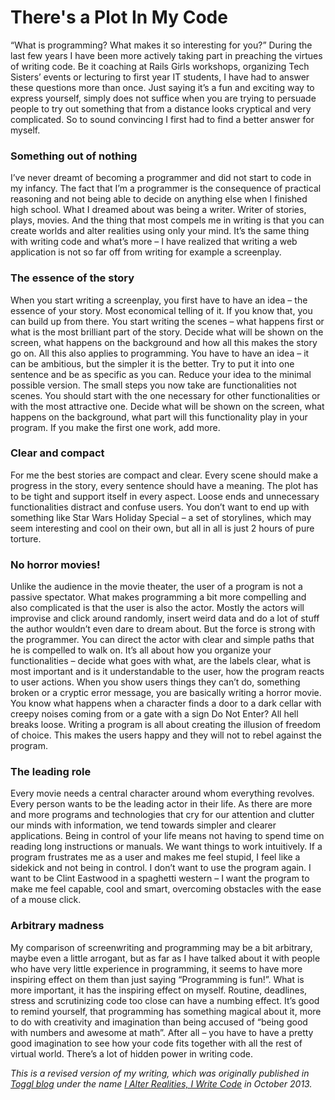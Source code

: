 # There's a Plot In My Code
“What is programming? What makes it so interesting for you?” During the last few years I have been more actively taking part in preaching the virtues of writing code. Be it coaching at Rails Girls workshops, organizing Tech Sisters’ events or lecturing to first year IT students, I have had to answer these questions more than once. Just saying it’s a fun and exciting way to express yourself, simply does not suffice when you are trying to persuade people to try out something that from a distance looks cryptical and very complicated. So to sound convincing I first had to find a better answer for myself.

### Something out of nothing
I’ve never dreamt of becoming a programmer and did not start to code in my infancy. The fact that I’m a programmer is the consequence of practical reasoning and not being able to decide on anything else when I finished high school. What I dreamed about was being a writer. Writer of stories, plays, movies. And the thing that most compels me in writing is that you can create worlds and alter realities using only your mind. It’s the same thing with writing code and what’s more – I have realized that writing a web application is not so far off from writing for example a screenplay.


### The essence of the story
When you start writing a screenplay, you first have to have an idea – the essence of your story. Most economical telling of it. If you know that, you can build up from there. You start writing the scenes – what happens first or what is the most brilliant part of the story. Decide what will be shown on the screen, what happens on the background and how all this makes the story go on. All this also applies to programming. You have to have an idea – it can be ambitious, but the simpler it is the better. Try to put it into one sentence and be as specific as you can. Reduce your idea to the minimal possible version. The small steps you now take are functionalities not scenes. You should start with the one necessary for other functionalities or with the most attractive one. Decide what will be shown on the screen, what happens on the background, what part will this functionality play in your program. If you make the first one work, add more.

### Clear and compact
For me the best stories are compact and clear. Every scene should make a progress in the story, every sentence should have a meaning. The plot has to be tight and support itself in every aspect. Loose ends and unnecessary functionalities distract and confuse users. You don’t want to end up with something like Star Wars Holiday Special – a set of storylines, which may seem interesting and cool on their own, but all in all is just 2 hours of pure torture.

### No horror movies!
Unlike the audience in the movie theater, the user of a program is not a passive spectator. What makes programming a bit more compelling and also complicated is that the user is also the actor. Mostly the actors will improvise and click around randomly, insert weird data and do a lot of stuff the author wouldn’t even dare to dream about. But the force is strong with the programmer. You can direct the actor with clear and simple paths that he is compelled to walk on. It’s all about how you organize your functionalities – decide what goes with what, are the labels clear, what is most important and is it understandable to the user, how the program reacts to user actions. When you show users things they can’t do, something broken or a cryptic error message, you are basically writing a horror movie. You know what happens when a character finds a door to a dark cellar with creepy noises coming from or a gate with a sign Do Not Enter? All hell breaks loose. Writing a program is all about creating the illusion of freedom of choice. This makes the users happy and they will not to rebel against the program.

### The leading role

Every movie needs a central character around whom everything revolves. Every person wants to be the leading actor in their life. As there are more and more programs and technologies that cry for our attention and clutter our minds with information, we tend towards simpler and clearer applications. Being in control of your life means not having to spend time on reading long instructions or manuals. We want things to work intuitively. If a program frustrates me as a user and makes me feel stupid, I feel like a sidekick and not being in control. I don’t want to use the program again. I want to be Clint Eastwood in a spaghetti western – I want the program to make me feel capable, cool and smart, overcoming obstacles with the ease of a mouse click.

### Arbitrary madness

My comparison of screenwriting and programming may be a bit arbitrary, maybe even a little arrogant, but as far as I have talked about it with people who have very little experience in programming, it seems to have more inspiring effect on them than just saying “Programming is fun!”. What is more important, it has the inspiring effect on myself. Routine, deadlines, stress and scrutinizing code too close can have a numbing effect. It’s good to remind yourself, that programming has something magical about it, more to do with creativity and imagination than being accused of “being good with numbers and awesome at math”. After all – you have to have a pretty good imagination to see how your code fits together with all the rest of virtual world. There’s a lot of hidden power in writing code.

*This is a revised version of my writing, which was originally published in [Toggl blog](http://blog.toggl.com) under the name [I Alter Realities, I Write Code](http://blog.toggl.com/2013/10/alter-realities-write-code/) in October 2013.*